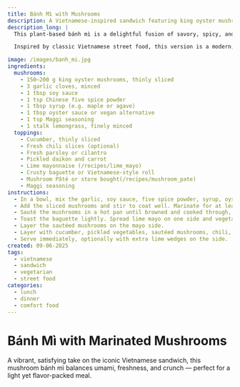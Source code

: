 ```yaml
---
title: Bánh Mì with Mushrooms
description: A Vietnamese-inspired sandwich featuring king oyster mushrooms marinated in umami-rich sauces, paired with fresh herbs and pickled vegetables.
description_long: |
  This plant-based bánh mì is a delightful fusion of savory, spicy, and tangy flavors. Marinated king oyster mushrooms provide a meaty bite, complemented by fresh herbs, pickled daikon and carrot, cucumber slices, and a zesty lime mayo. A perfect balance in a crusty baguette — it’s a quick and satisfying meal that bursts with character.

  Inspired by classic Vietnamese street food, this version is a modern, vegetarian twist that doesn’t compromise on depth or crunch. Whether for lunch or a light dinner, it hits all the right notes.

image: /images/banh_mi.jpg
ingredients:
  mushrooms:
    - 150–200 g king oyster mushrooms, thinly sliced
    - 3 garlic cloves, minced
    - 1 tbsp soy sauce
    - 1 tsp Chinese five spice powder
    - 1 tbsp syrup (e.g. maple or agave)
    - 1 tbsp oyster sauce or vegan alternative
    - 1 tsp Maggi seasoning
    - 1 stalk lemongrass, finely minced
  toppings:
    - Cucumber, thinly sliced
    - Fresh chili slices (optional)
    - Fresh parsley or cilantro
    - Pickled daikon and carrot
    - Lime mayonnaise (/recipes/lime_mayo)
    - Crusty baguette or Vietnamese-style roll
    - Mushroom Pâté or store bought(/recipes/mushroom_pate) 
    - Maggi seasoning
instructions:
  - In a bowl, mix the garlic, soy sauce, five spice powder, syrup, oyster sauce, Maggi seasoning, and minced lemongrass.
  - Add the sliced mushrooms and stir to coat well. Marinate for at least 1 hour.
  - Sauté the mushrooms in a hot pan until browned and cooked through, about 6–8 minutes.
  - Toast the baguette lightly. Spread lime mayo on one side and vegetarian pate on the other.
  - Layer the sautéed mushrooms on the mayo side.
  - Layer with cucumber, pickled vegetables, sautéed mushrooms, chili, and herbs.
  - Serve immediately, optionally with extra lime wedges on the side.
created: 09-06-2025
tags:
  - vietnamese
  - sandwich
  - vegetarian
  - street food
categories:
  - lunch
  - dinner
  - comfort food
---
```


# Bánh Mì with Marinated Mushrooms

A vibrant, satisfying take on the iconic Vietnamese sandwich, this mushroom bánh mì balances umami, freshness, and crunch — perfect for a light yet flavor-packed meal.
